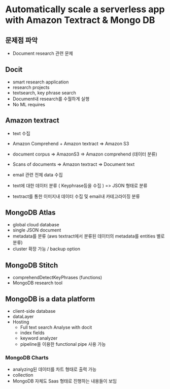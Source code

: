 # Automatically scale a serverless app with Amazon Textract & Mongo DB

## 문제점 파악

- Document research 관련 문제

## Docit

- smart research application
- research projects
- textsearch, key phrase search
- Document내 research를 수월하게 실행
- No ML requires

## Amazon textract

- text 수집
- Amazon Comprehend + Amazon textract => Amazon S3
- document corpus => AmazonS3 => Amazon comprehend (데이터 분류)
- Scans of documents => Amazon textract => Document text

- email 관련 전체 data 수집
- text에 대한 데이터 분류 ( Keyphrase등을 수집 ) => JSON 형태로 분류
- textract를 통한 이미지내 데이터 수집 및 email내 카테고라이징 분류

## MongoDB Atlas

- global cloud database
- single JSON document
- metadata를 분류 (aws textract에서 분류된 데이터의 metadata를 entities 별로 분류)
- cluster 확장 가능 / backup option

## MongoDB Stitch

- comprehendDetectKeyPhrases (functions)
- MongoDB research tool

## MongoDB is a data platform

- client-side database
- dataLayer
- Hosting
  - Full text search Analyse with docit
  - index fields
  - keyword analyzer
  - pipeline을 이용한 functional pipe 사용 가능

### MongoDB Charts

- analyzing된 데이터를 차트 형태로 출력 가능
- collection
- MongoDB 자체도 Saas 형태로 진행하는 내용들이 보임


